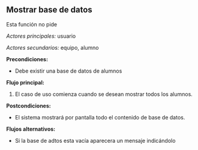 **Mostrar base de datos**
---

Esta función  no pide

*Actores principales:* usuario

*Actores secundarios:* equipo, alumno

**Precondiciones:**

* Debe existir una base de datos de alumnos

**Flujo principal:**

1. El caso de uso comienza cuando se desean mostrar todos los alumnos.

**Postcondiciones:**

* El sistema mostrará por pantalla todo el contenido de base de datos.

**Flujos alternativos:**

* Si la base de adtos esta vacía aparecera un mensaje indicándolo
